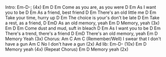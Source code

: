 Intro: Em-D-; (4x)
Em           D          Em
Come as you are, as you were
     D           Em
As I want you to be
     D            Em
As a friend, best friend
           D          Em
There's an old little me
          D           Em
Take your time, hurry up
              D               Em
The choice is your's don't be late
       D          Em
Take a rest, as a friend,
D EmD
As an old memory, yeah 
Em      D
Memory, yeah (3x)
Em            D            Em
Come dust and mud, suft in bleach
     D           Em
As I want you to be
          D                Em
There's a trend, there's a friend
D EmD There's an old memory, yeah 
Em       D
Memory Yeah (3x)
Chorus:
Am                  C           Am          C
(Remember/Well) I swear that I don't have a gun
           Am     C
No I don't have a gun (2x)
Ad lib: Em-D- (10x)
Em     D
Memory yeah (4x)
(Repeat Chorus)
Em     D
Memory yeah (2x)

